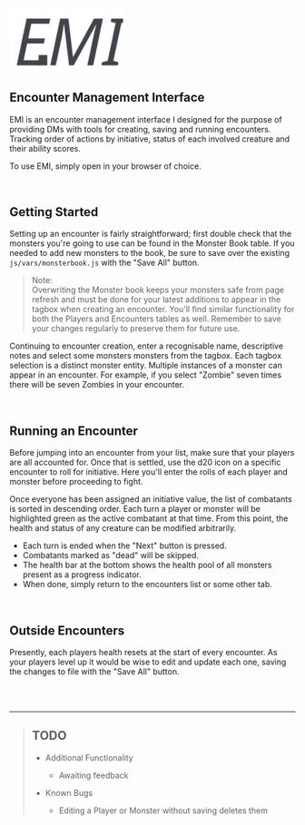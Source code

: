 <img src="img/logo.svg" alt="logo" style="width: 200px;">

## Encounter Management Interface
EMI is an encounter management interface I designed for the purpose
of providing DMs with tools for creating, saving and running
encounters. Tracking order of actions by initiative, status of each
involved creature and their ability scores.

To use EMI, simply open in your browser of choice.

<br/>

## Getting Started
Setting up an encounter is fairly straightforward; first double 
check that the monsters you're going to use can be found in the
Monster Book table. If you needed to add new monsters to the book,
be sure to save over the existing ```js/vars/monsterbook.js``` with
the "Save All" button.

> Note: <br/>
> Overwriting the Monster book keeps your monsters safe from page
> refresh and must be done for your latest additions to appear in
> the tagbox when creating an encounter. You'll find similar
> functionality for both the Players and Encounters tables as well.
> Remember to save your changes regularly to preserve them for
> future use.

Continuing to encounter creation, enter a recognisable name,
descriptive notes and select some monsters monsters from the tagbox.
Each tagbox selection is a distinct monster entity. Multiple
instances of a monster can appear in an encounter. For example, if
you select "Zombie" seven times there will be seven Zombies in your
encounter.

<br/>

## Running an Encounter
Before jumping into an encounter from your list, make sure that your
players are all accounted for. Once that is settled, use the d20 icon
on a specific encounter to roll for initiative. Here you'll enter the
rolls of each player and monster before proceeding to fight.

Once everyone has been assigned an initiative value, the list of
combatants is sorted in descending order. Each turn a player or
monster will be highlighted green as the active combatant at that
time. From this point, the health and status of any creature can be
modified arbitrarily.

* Each turn is ended when the "Next" button is pressed.
* Combatants marked as "dead" will be skipped.
* The health bar at the bottom shows the health pool of all monsters
  present as a progress indicator.
* When done, simply return to the encounters list or some other tab.

<br/>

## Outside Encounters
Presently, each players health resets at the start of every encounter. As
your players level up it would be wise to edit and update each one, saving
the changes to file with the "Save All" button. 

<br/>
<br/>

-----

> ## TODO
> * Additional Functionality
>     * Awaiting feedback
> 
> * Known Bugs
>     * Editing a Player or Monster without saving deletes them
